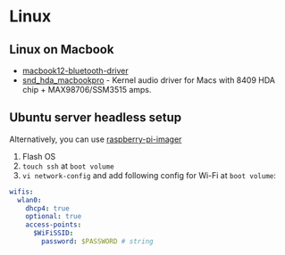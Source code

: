 # Linux

## Linux on Macbook

- [macbook12-bluetooth-driver](https://github.com/leifliddy/macbook12-bluetooth-driver)
- [snd_hda_macbookpro](https://github.com/davidjo/snd_hda_macbookpro/) - Kernel audio driver for Macs with 8409 HDA chip + MAX98706/SSM3515 amps.

## Ubuntu server headless setup

Alternatively, you can use [raspberry-pi-imager](https://www.raspberrypi.com/software/)

1. Flash OS
1. `touch ssh` at `boot volume`
1. `vi network-config` and add following config for Wi-Fi at `boot volume`:

```yaml
wifis:
  wlan0:
    dhcp4: true
    optional: true
    access-points:
      $WiFiSSID:
        password: $PASSWORD # string
```
